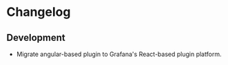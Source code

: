 # Changelog

## Development

- Migrate angular-based plugin to Grafana's React-based plugin platform.
